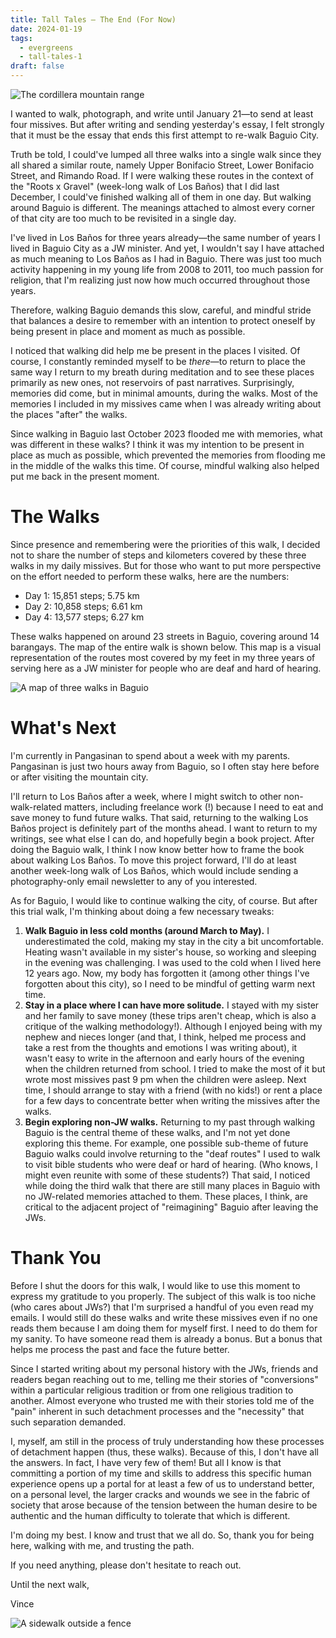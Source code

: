 ```yaml
---
title: Tall Tales — The End (For Now)
date: 2024-01-19
tags:
  - evergreens
  - tall-tales-1
draft: false
---
```

![The cordillera mountain range](essays/images/20240115-071937-tall-tales-cordillera_IG.jpg)

I wanted to walk, photograph, and write until January 21—to send at least four missives. But after writing and sending yesterday's essay, I felt strongly that it must be the essay that ends this first attempt to re-walk Baguio City.

Truth be told, I could've lumped all three walks into a single walk since they all shared a similar route, namely Upper Bonifacio Street, Lower Bonifacio Street, and Rimando Road. If I were walking these routes in the context of the "Roots x Gravel" (week-long walk of Los Baños) that I did last December, I could've finished walking all of them in one day. But walking around Baguio is different. The meanings attached to almost every corner of that city are too much to be revisited in a single day.

I've lived in Los Baños for three years already—the same number of years I lived in Baguio City as a JW minister. And yet, I wouldn't say I have attached as much meaning to Los Baños as I had in Baguio. There was just too much activity happening in my young life from 2008 to 2011, too much passion for religion, that I'm realizing just now how much occurred throughout those years.

Therefore, walking Baguio demands this slow, careful, and mindful stride that balances a desire to remember with an intention to protect oneself by being present in place and moment as much as possible.

I noticed that walking did help me be present in the places I visited. Of course, I constantly reminded myself to be *there*—to return to place the same way I return to my breath during meditation and to see these places primarily as new ones, not reservoirs of past narratives. Surprisingly, memories did come, but in minimal amounts, during the walks. Most of the memories I included in my missives came when I was already writing about the places "after" the walks.

Since walking in Baguio last October 2023 flooded me with memories, what was different in these walks? I think it was my intention to be present in place as much as possible, which prevented the memories from flooding me in the middle of the walks this time. Of course, mindful walking also helped put me back in the present moment.

# The Walks

Since presence and remembering were the priorities of this walk, I decided not to share the number of steps and kilometers covered by these three walks in my daily missives. But for those who want to put more perspective on the effort needed to perform these walks, here are the numbers:

- Day 1: 15,851 steps; 5.75 km
- Day 2: 10,858 steps; 6.61 km
- Day 4: 13,577 steps; 6.27 km

These walks happened on around 23 streets in Baguio, covering around 14 barangays. The map of the entire walk is shown below. This map is a visual representation of the routes most covered by my feet in my three years of serving here as a JW minister for people who are deaf and hard of hearing.

![A map of three walks in Baguio](essays/images/tall-tales-map.jpg)

# What's Next

I'm currently in Pangasinan to spend about a week with my parents. Pangasinan is just two hours away from Baguio, so I often stay here before or after visiting the mountain city.

I'll return to Los Baños after a week, where I might switch to other non-walk-related matters, including freelance work (!) because I need to eat and save money to fund future walks. That said, returning to the walking Los Baños project is definitely part of the months ahead. I want to return to my writings, see what else I can do, and hopefully begin a book project. After doing the Baguio walk, I think I now know better how to frame the book about walking Los Baños. To move this project forward, I'll do at least another week-long walk of Los Baños, which would include sending a photography-only email newsletter to any of you interested.

As for Baguio, I would like to continue walking the city, of course. But after this trial walk, I'm thinking about doing a few necessary tweaks:

1. **Walk Baguio in less cold months (around March to May).** I underestimated the cold, making my stay in the city a bit uncomfortable. Heating wasn't available in my sister's house, so working and sleeping in the evening was challenging. I was used to the cold when I lived here 12 years ago. Now, my body has forgotten it (among other things I've forgotten about this city), so I need to be mindful of getting warm next time.
2. **Stay in a place where I can have more solitude.** I stayed with my sister and her family to save money (these trips aren't cheap, which is also a critique of the walking methodology!). Although I enjoyed being with my nephew and nieces longer (and that, I think, helped me process and take a rest from the thoughts and emotions I was writing about), it wasn't easy to write in the afternoon and early hours of the evening when the children returned from school. I tried to make the most of it but wrote most missives past 9 pm when the children were asleep. Next time, I should arrange to stay with a friend (with no kids!) or rent a place for a few days to concentrate better when writing the missives after the walks.
3. **Begin exploring non-JW walks.** Returning to my past through walking Baguio is the central theme of these walks, and I'm not yet done exploring this theme. For example, one possible sub-theme of future Baguio walks could involve returning to the "deaf routes" I used to walk to visit bible students who were deaf or hard of hearing. (Who knows, I might even reunite with some of these students?) That said, I noticed while doing the third walk that there are still many places in Baguio with no JW-related memories attached to them. These places, I think, are critical to the adjacent project of "reimagining" Baguio after leaving the JWs.

# Thank You

Before I shut the doors for this walk, I would like to use this moment to express my gratitude to you properly. The subject of this walk is too niche (who cares about JWs?) that I'm surprised a handful of you even read my emails. I would still do these walks and write these missives even if no one reads them because I am doing them for myself first. I need to do them for my sanity. To have someone read them is already a bonus. But a bonus that helps me process the past and face the future better.

Since I started writing about my personal history with the JWs, friends and readers began reaching out to me, telling me their stories of "conversions" within a particular religious tradition or from one religious tradition to another. Almost everyone who trusted me with their stories told me of the "pain" inherent in such detachment processes and the "necessity" that such separation demanded.

I, myself, am still in the process of truly understanding how these processes of detachment happen (thus, these walks). Because of this, I don't have all the answers. In fact, I have very few of them! But all I know is that committing a portion of my time and skills to address this specific human experience opens up a portal for at least a few of us to understand better, on a personal level, the larger cracks and wounds we see in the fabric of society that arose because of the tension between the human desire to be authentic and the human difficulty to tolerate that which is different.

I'm doing my best. I know and trust that we all do. So, thank you for being here, walking with me, and trusting the path.

If you need anything, please don't hesitate to reach out.

Until the next walk,

Vince

![A sidewalk outside a fence](essays/images/20240115-093710-tall-tales-slu-sidewalk.jpg)